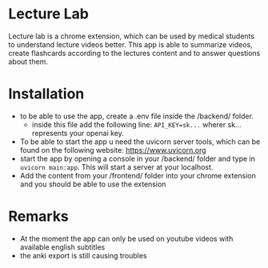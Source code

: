 # Lecture Lab

Lecture lab is a chrome extension, which can be used by medical students to understand lecture videos better.
This app is able to summarize videos, create flashcards according to the lectures content and to answer questions about them.

# Installation
- to be able to use the app, create a .env file inside the /backend/ folder.
  - inside this file add the following line: `API_KEY=sk...` wherer sk... represents your openai key.
- To be able to start the app u need the uvicorn server tools, which can be found on the following website: https://www.uvicorn.org
- start the app by opening a console in your /backend/ folder and type in `uvicorn main:app`. This will start a server at your localhost.
- Add the content from your /frontend/ folder into your chrome extension and you should be able to use the extension

# Remarks
- At the moment the app can only be used on youtube videos with available english subtitles
- the anki export is still causing troubles
